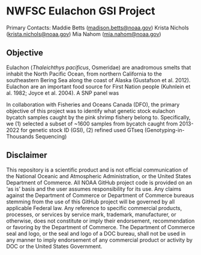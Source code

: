 
# NWFSC Eulachon GSI Project

Primary Contacts: Maddie Betts (madison.betts@noaa.gov)
                  Krista Nichols (krista.nichols@noaa.gov)
                  Mia Nahom (mia.nahom@noaa.gov)

## Objective

Eulachon (*Thaleichthys pacificus*, Osmeridae) are anadromous smelts that inhabit the North Pacific Ocean, from northern California to the southeastern Bering Sea along the coast of Alaska (Gustafson et al. 2012). Eulachon are an important food source for First Nation people (Kuhnlein et al. 1982; Joyce et al. 2004). A SNP panel was 

In collaboration with Fisheries and Oceans Canada (DFO), the primary objective of this project was to identify what genetic stock eulachon bycatch samples caught by the pink shrimp fishery belong to. Specifically, we (1) selected a subset of ~1600 samples from bycatch caught from 2013-2022 for genetic stock ID (GSI), (2) refined  used GTseq (Genotyping-in-Thousands Sequencing)

## Disclaimer

This repository is a scientific product and is not official communication of the National Oceanic and Atmospheric Administration, or the United States Department of Commerce. All NOAA GitHub project code is provided on an ‘as is’ basis and the user assumes responsibility for its use. Any claims against the Department of Commerce or Department of Commerce bureaus stemming from the use of this GitHub project will be governed by all applicable Federal law. Any reference to specific commercial products, processes, or services by service mark, trademark, manufacturer, or otherwise, does not constitute or imply their endorsement, recommendation or favoring by the Department of Commerce. The Department of Commerce seal and logo, or the seal and logo of a DOC bureau, shall not be used in any manner to imply endorsement of any commercial product or activity by DOC or the United States Government.